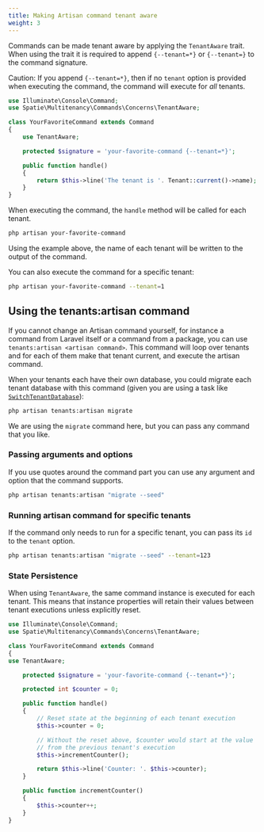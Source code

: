 ```yaml
---
title: Making Artisan command tenant aware
weight: 3
---
```


Commands can be made tenant aware by applying the `TenantAware` trait. When using the trait it is required to append `{--tenant=*}` or `{--tenant=}` to the command signature.

Caution: If you append `{--tenant=*}`, then if no `tenant` option is provided when executing the command, the command will execute for _all_ tenants.

```php
use Illuminate\Console\Command;
use Spatie\Multitenancy\Commands\Concerns\TenantAware;

class YourFavoriteCommand extends Command
{
    use TenantAware;

    protected $signature = 'your-favorite-command {--tenant=*}';

    public function handle()
    {
        return $this->line('The tenant is '. Tenant::current()->name);
    }
}
```

When executing the command, the `handle` method will be called for each tenant.

```bash
php artisan your-favorite-command
```

Using the example above, the name of each tenant will be written to the output of the command.

You can also execute the command for a specific tenant:

```bash
php artisan your-favorite-command --tenant=1
```

## Using the tenants:artisan command

If you cannot change an Artisan command yourself, for instance a command from Laravel itself or a command from a package, you can use `tenants:artisan <artisan command>`. This command will loop over tenants and for each of them make that tenant current, and execute the artisan command.

When your tenants each have their own database, you could migrate each tenant database with this command (given you are using a task like [`SwitchTenantDatabase`](https://docs.spatie.be/laravel-multitenancy/v4/using-tasks-to-prepare-the-environment/switching-databases)):

```bash
php artisan tenants:artisan migrate
```

We are using the `migrate` command here, but you can pass any command that you like.

### Passing arguments and options

If you use quotes around the command part you can use any argument and option that the command supports.

```bash
php artisan tenants:artisan "migrate --seed"
```

### Running artisan command for specific tenants

If the command only needs to run for a specific tenant, you can pass its `id` to the `tenant` option.

```bash
php artisan tenants:artisan "migrate --seed" --tenant=123
```

### State Persistence
When using `TenantAware`, the same command instance is executed for each tenant.
This means that instance properties will retain their values between tenant executions unless explicitly reset.


```php
use Illuminate\Console\Command;
use Spatie\Multitenancy\Commands\Concerns\TenantAware;

class YourFavoriteCommand extends Command
{
use TenantAware;

    protected $signature = 'your-favorite-command {--tenant=*}';

    protected int $counter = 0;

    public function handle()
    {
        // Reset state at the beginning of each tenant execution
        $this->counter = 0;

        // Without the reset above, $counter would start at the value 
        // from the previous tenant's execution
        $this->incrementCounter();

        return $this->line('Counter: '. $this->counter);
    }

    public function incrementCounter()
    {
        $this->counter++;
    }
}
```
